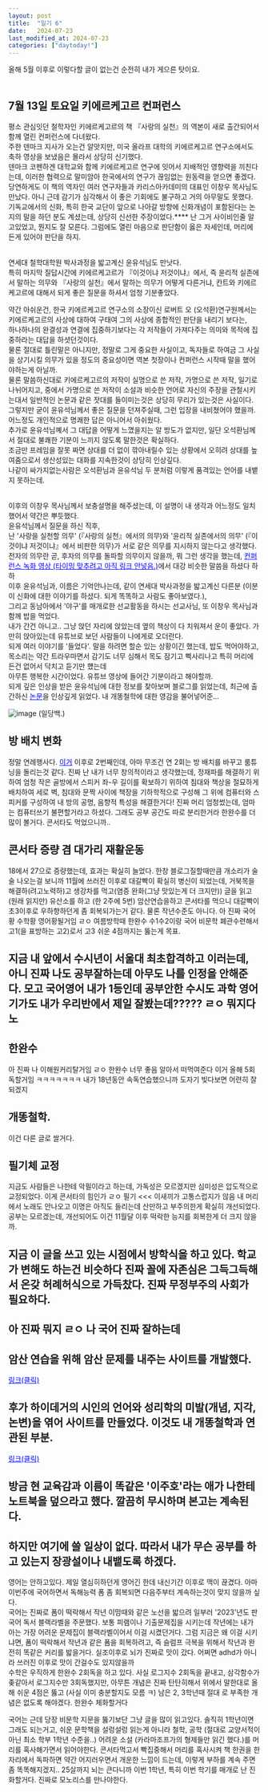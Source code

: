 ```yaml
---
layout: post
title:  "일기 6"
date:   2024-07-23
last_modified_at: 2024-07-23
categories: ["daytoday!"]
---
```


올해 5월 이후로 이렇다할 글이 없는건 순전히 내가 게으른 탓이요. <br><br>

## 7월 13일 토요일 키에르케고르 컨퍼런스<br>
평소 관심잇던 철학자인 키에르케고르의 책 『사랑의 실천』의 역본이 새로 출간되어서 함께 열린 컨퍼런스에 다녀왔다.<br>
주한 덴마크 지사가 오는건 알앗지만, 미국 올라프 대학의 키에르케고르 연구소에서도 축하 영상을 보냈음은 몰라서 상당히 신기했다. <br>
덴마크 코펜하겐 대학교와 함께 키에르케고르 연구에 잇어서 지배적인 영향력을 끼친다는데, 이러한 협력으로 말미암아 한국에서의 연구가 끊임없는 원동력을 얻으면 좋겠다.<br>
당연하게도 이 책의 역자인 여러 연구자들과 카리스아카데미의 대표인 이창우 목사님도 만났다. 아니 근데 감기가 심각해서 이 좋은 기회에도 불구하고 거의 아무말도 못했다. <br>
기독교에서의 신화, 특히 한국 교단이 앞으로 나아갈 방향에 신화개념이 포함된다는 논지의 말을 하던 분도 계셨는데, 상당히 신선한 주장이었다.****
난 그거 사이비인줄 알고있었고, 뭔지도 잘 모른다. 그럼에도 열린 마음으로 판단함이 옳은 자세인데, 머리에 든게 있어야 판단을 하지.<br><br> 

연세대 철학대학원 박사과정을 밟고계신 윤유석님도 만낫다.<br>
특히 마지막 질답시간에 키에르케고르가 『이것이냐 저것이냐』에서, 즉 윤리적 실존에서 말하는 의무와 『사랑의 실천』에서 말하는 의무가 어떻게 다른거냐, 칸트와 키에르케고르에 대해서 되게 좋은 질문을 하셔서 엄청 기분좋았다.<br>

약간 아쉬운건, 한국 키에르케고르 연구소의 소장이신 로버트 오 (오석환)연구원께서는 키에르케고르의 사상에 대하여 구태여 그의 사상에 종합적인 판단을 내리기 보다는,<br>
하나하나의 완결성과 연결에 집중하기보다는 각 저작들이 가져다주는 의미와 목적에 집중하라는 대답을 하셧던것이다.<br>
물론 절대로 틀린말은 아니지만, 정말로 그게 중요한 사실이고, 독자들로 하여금 그 사실을 상기시킬 의무가 있을 정도의 중요성이면 역본 첫장이나 컨퍼런스 시작때 말을 했어야하는게 아닐까. <br>
물론 말씀하신대로 키에르케고르의 저작이 실명으로 쓴 저작, 가명으로 쓴 저작, 일기로 나뉘어지고, 중에서 가명으로 쓴 저작이 소설과 비슷한 언어로 자신의 주장을 관철시키는대서 일반적인 논문과 같은 잣대를 들이미는것은 상당히 무리가 있는것은 사실이다.<br>
그렇지만 굳이 윤유석님께서 좋은 질문을 던져주실때, 그런 입장을 내비쳤어야 했을까. 어느정도 개인적으로 명쾌한 답은 아니어서 아쉬웠다.<br>
추가로 윤유석님꼐서 그 대답을 어떻게 느꼈을지는 알 방도가 없지만, 일단 오석환님께서 절대로 불쾌한 기분이 느끼지 않도록 말한것은 확실하다.<br>
조금만 프레임을 잘못 짜면 상대를 더 없이 깎아내릴수 있는 상황에서 오히려 상대를 높여줌으로서 생산성있는 대화를 지속한것이 상당히 인상깊다. <br>
나같이 싸가지없는사람은 오석환님과 윤유석님 두 분처럼 이렇게 품격있는 언어를 내뱉지 못하는데.<br><br>

이후의 이창우 목사님께서 보충설명을 해주셨는데, 이 설명이 내 생각과 어느정도 일치했어서 약간은 뿌듯했다. <br>
윤유석님께서 질문을 하신 직후,<br>
난 '사랑을 실천할 의무' (『사랑의 실천』에서의 의무)와 '윤리적 실존에서의 의무' (『이것이냐 저것이냐』에서 비판한 의무)가 서로 같은 의무를 지시하지 않는다고 생각했다.<br>
전자의 의무란 곧, 후자의 의무를 돌파할 의무이지 않을까, 뭐 그런 생각을 했는데, <a href="" style="color: blue; text-decoration: underline;">컨퍼런스 녹화 영상 (타이밍 맞추려고 아직 링크 안넣음.)</a>에서 대강 비슷한 말씀을 하셨다 하하 <br>
이후 윤유석님과, 이름은 기억안나는데, 같이 연세대 박사과정을 밟고계신 다른분 (이분이 신화에 대한 이야기를 하셨다. 되게 똑똑하고 사람도 좋아보였다.),<br>
그리고 동남아에서 '야구'를 매개로한 선교활동을 하시는 선교사님, 또 이창우 목사님과 함께 밥을 먹었다.<br>
내가 간건 아니고.. 그냥 앉던 자리에 앉았는데 옆의 책상이 다 치워져서 운이 좋았다. 가만히 앉아있는데 유튜브로 보던 사람들이 나에게로 오더란다.<br>
되게 여러 이야기를 '들었다'. 말을 하려면 할순 있는 상황이긴 했는데, 밥도 먹어야하고, 목소리는 약간 트라우마면서 감기도 너무 심해서 목도 잠기고 삑사리나고 특히 머리에 든건 없어서 닥치고 듣기만 헀는데<br>
아무튼 행복한 시간이었다. 유튜브 영상에 들어간 기분이라고 해야할까.<br>
되게 깊은 인상을 받은 윤유석님에 대한 정보를 찾아보며 블로그를 읽었는데, 최근에 출간하신 <a href="https://blog.naver.com/1019milk/223497265808" style="color: blue; text-decoration: underline;">논문</a>을 인상깊게 읽었다. 내 개똥철학에 대한 영감을 불어넣어준... 

![image](https://raw.githubusercontent.com/whoisrealminjueun/images/main/9bb8ec5aaaf033ea18ece6b22a4c46cb2ab13231.jpeg)
(일당백.)


## 방 배치 변화
   정말 연례행사다. <a href="https://whoisrealminjueun.github.io/2023/12/13/%EC%9D%BC%EA%B8%B0-(2-1)" style="color: blue; text-decoration: underline;">이거</a> 이후로 2번째인데, 아마 무조건 연 2회는 방 배치를 바꾸고 룸튜닝을 돌리는것 같다. 진짜 난 내가 너무 창의적이라고 생각했는데, 정재파를 해결하기 위하여 엄청 작은 골방에서 스피커 좌-우 길이를 확보하기 위하여 침대와 책상을 절묘하게 배치하여 세로 벽, 침대와 문짝 사이에 책장을 기하학적으로 구성해 그 위에 컴퓨터와 스피커를 구성하여 내 방의 공명, 음향적 특성을 해결한거다! 진짜 머리 엄청썼는데, 엄마는 컴퓨터쓰기 불편할거라고 하셨다. 그래도 공부 공간도 따로 분리한거라 한완수를 더 많이 볼거다. 콘서타도 먹었으니까..

## 콘서타 증량 겸 대가리 재활운동
   18에서 27으로 증량했는데, 효과는 확실히 늘었다. 한창 블로그질할때만큼 개소리가 술술 나오는걸 보니까 11월에 쓰러진 이후로 대갈빡이 확실히 병신이 되었는데, 거북목을 해결하(려고노력하)고 생강차를 먹고(염증 완화(그냥 맛있는게 더 크지만)) 글을 읽고 (원래 읽지만) 유산소를 하고 (한 2주에 5번) 암산연습을하고 콘서타를 먹으니 대갈빡이 초3이후로 우하향하던게 좀 회복되가는거 같다. 물론 작년수준도 아니다. 아 진짜 국어황 수학황 영어황될거임 ㄹㅇ 여름방학때 한완수 수1수2이랑 국어 비문학 폐관수련해서 고1(을 표방하는 고2)로서 고3 쉬운 4점까지는 뚫는게 목표.

## 지금 내 앞에서 수시년이 서울대 최초합격하고 이러는데, 아니 진짜 나도 공부잘하는데 아무도 나를 인정을 안해준다. 모고 국어영어 내가 1등인데 공부안한 수시도 과학 영어 기가도 내가 우리반에서 제일 잘봤는데????? ㄹㅇ 뭐지다노

## 한완수<br>
   아 진짜 나 이해원커리탈거임 ㄹㅇ 한완수 너무 좋음 알아서 떠먹여준다 이거 올해 5회독할거임 ㅋㅋㅋㅋㅋㅋㅋ 내가 18년동안 속독연습했으니까 도자기 빚다보면 어련히 잘 되겠지

## 개똥철학.<br>
   이건 다른 글로 쌀거다.

## 필기체 교정<br>
   지금도 사람들은 나한테 악필이라고 하는데, 가독성은 모르겠지만 심미성은 압도적으로 교정되었다. 이게 콘서타의 힘인가 ㄹㅇ 필기 <<< 이새끼가 고통스럽지가 않음 내 머리에서 노래도 안나오고 이명은 아직도 들리는데 산만하고 부주의한게 확실히 개선되었다. 공부는 모르겠는데, 개선되어도 이건 11월달 이후 떡락한 능지를 회복한게 더 크지 않을까.

## 지금 이 글을 쓰고 있는 시점에서 방학식을 하고 있다. 학교가 변해도 하는건 비슷하다 진짜 꼴에 자존심은 그득그득해서 온갖 허례허식으로 가득찼다. 진짜 무정부주의 사회가 필요하다.

## 아 진짜 뭐지 ㄹㅇ 나 국어 진짜 잘하는데

## 암산 연습을 위해 암산 문제를 내주는 사이트를 개발했다.<br>

   <a href="https://legendary-empanada-d55118.netlify.app/" style="color: blue; text-decoration: underline;">링크(클릭)</a>

## 후가 하이데거의 시인의 언어와 성리학의 미발(개념, 지각, 논변)을 엮어 사이트를 만들었다. 이것도 내 개똥철학과 연관된 부분.
 <a href="https://mibal.netlify.app/" style="color: blue; text-decoration: underline;">링크(클릭)</a>

## 방금 현 교육감과 이름이 똑같은 '이주호'라는 애가 나한테 노트북을 덮으라고 했다. 깔끔히 무시하며 본고는 계속된다.

##  하지만 여기에 쓸 일상이 없다. 따라서 내가 무슨 공부를 하고 있는지 장광설이나 내뱉도록 하겠다.<br>

 영어는 안하고있다. 제일 열심히하던게 영어긴 한데 내신기간 이후로 맥이 끊겼다. 아마 이번주에 국어하면서 독해능력 폼 좀 회복되면 다음주부터 계속하는것이 맞지 않을까 싶다.<br>
    국어는 진짜로 폼이 떡락해서 작년 이맘때와 같은 노선을 밟으려 일부러 '2023'년도 판 국어 독서 블랙라벨을 주문했다. 보통 피램이나 기출문제집을 시키는데 작년에는 내가 아는 가장 어려운 문제집이 블랙라벨이어서 이걸 시켰던거다.
    그럼 지금은 왜 이걸 시키냐면, 폼이 떡락해서 작년과 같은 폼을 회복하려고, 즉 슬럼프 극복을 위해서 작년과 완전히 똑같은 커리를 밟을거다. 실조이후로 뇌가 진짜로 맛이 갔다. 어쩌면 adhd가 아니라 쓰러진 이후로 맛이 간걸수도 있지않을까<br>
    수학은 우직하게 한완수 2회독을 하고 있다. 사실 로그지수 2회독을 끝내고, 삼각함수가 좆같아서 로그지수만 3회독했지만, 아무튼 개념은 진짜 탄탄히해서 위에서 말한대로 올해 쉬운 4점은 뚫고 (사실 이미 충분할지도 모름 ㅋ) 남은 2, 3학년때 절대     로 부족한 개념은 없도록 해야겠다. 한완수 체화할거다

   국어는 근데 당장 비문학 지문을 뚫기보단 그냥 글을 많이 읽고있다. 솔직히 1학년이면 그래도 되는거고, 쉬운 문학책을 설렁설렁 읽는게 아니라 철학, 공학 (절대로 교양서적이 아닌 최소 학부 1학년 수준을..) 어려운 소설 (카라마조프가의 형제들만 읽긴 했다.)를 머리를 혹사해가면서 읽어야한다. 콘서타먹고서 빡집중해서 머리를 혹사시켜 책 한권을 한자리에서 독파하면 약간 어지러우면서 개운한 느낌이 드는데, 이렇게 부하를 계속 주면 좀 똑똑해지겠지.. 25살까지 뇌는 큰다니까 이번 1학년, 특히 이번 학기를 매개로 난 진화할거다. 진짜로 모노리스를 만나야한다.
